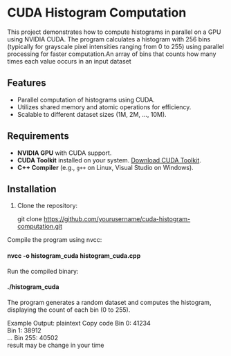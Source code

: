 # CUDA Histogram Computation

This project demonstrates how to compute histograms in parallel on a GPU using NVIDIA CUDA. The program calculates a histogram with 256 bins (typically for grayscale pixel intensities ranging from 0 to 255) using parallel processing for faster computation.An array of bins that counts how many times each value occurs in an input dataset


## Features

- Parallel computation of histograms using CUDA.
- Utilizes shared memory and atomic operations for efficiency.
- Scalable to different dataset sizes (1M, 2M, ..., 10M).

## Requirements

- **NVIDIA GPU** with CUDA support.
- **CUDA Toolkit** installed on your system. [Download CUDA Toolkit](https://developer.nvidia.com/cuda-downloads).
- **C++ Compiler** (e.g., `g++` on Linux, Visual Studio on Windows).

## Installation

1. Clone the repository:

   git clone https://github.com/yourusername/cuda-histogram-computation.git

Compile the program using nvcc:

#### nvcc -o histogram_cuda histogram_cuda.cpp</br>
Run the compiled binary:

#### ./histogram_cuda </br>
The program generates a random dataset and computes the histogram, displaying the count of each bin (0 to 255).

Example Output:
plaintext
Copy code
Bin 0: 41234</br>
Bin 1: 38912</br>
...
Bin 255: 40502</br>
result may be change in your time
